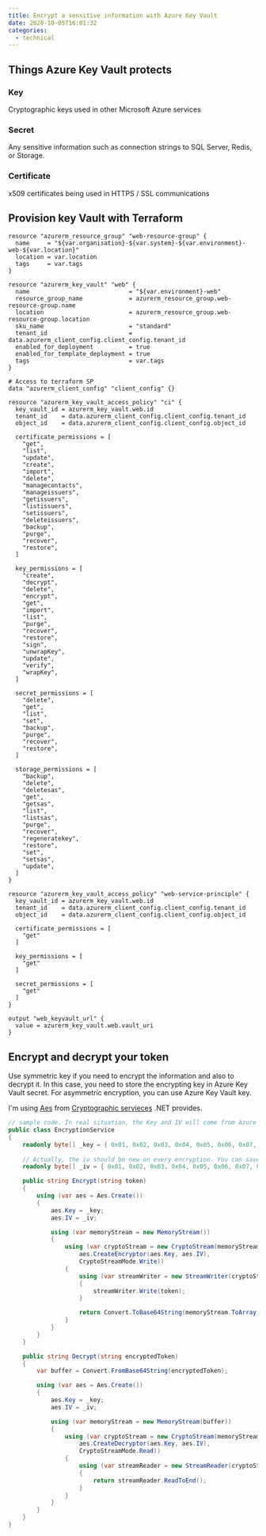 ```yaml
---
title: Encrypt a sensitive information with Azure Key Vault
date: 2020-10-05T16:01:32
categories:
  - technical
---
```



## Things Azure Key Vault protects

### Key

Cryptographic keys used in other Microsoft Azure services

### Secret

Any sensitive information such as connection strings to SQL Server, Redis, or Storage.

### Certificate

x509 certificates being used in HTTPS / SSL communications

## Provision key Vault with Terraform

```text
resource "azurerm_resource_group" "web-resource-group" {
  name     = "${var.organisation}-${var.system}-${var.environment}-web-${var.location}"
  location = var.location
  tags     = var.tags
}

resource "azurerm_key_vault" "web" {
  name                            = "${var.environment}-web"
  resource_group_name             = azurerm_resource_group.web-resource-group.name
  location                        = azurerm_resource_group.web-resource-group.location
  sku_name                        = "standard"
  tenant_id                       = data.azurerm_client_config.client_config.tenant_id
  enabled_for_deployment          = true
  enabled_for_template_deployment = true
  tags                            = var.tags
}

# Access to terraform SP
data "azurerm_client_config" "client_config" {}

resource "azurerm_key_vault_access_policy" "ci" {
  key_vault_id = azurerm_key_vault.web.id
  tenant_id    = data.azurerm_client_config.client_config.tenant_id
  object_id    = data.azurerm_client_config.client_config.object_id

  certificate_permissions = [
    "get",
    "list",
    "update",
    "create",
    "import",
    "delete",
    "managecontacts",
    "manageissuers",
    "getissuers",
    "listissuers",
    "setissuers",
    "deleteissuers",
    "backup",
    "purge",
    "recover",
    "restore",
  ]

  key_permissions = [
    "create",
    "decrypt",
    "delete",
    "encrypt",
    "get",
    "import",
    "list",
    "purge",
    "recover",
    "restore",
    "sign",
    "unwrapKey",
    "update",
    "verify",
    "wrapKey",
  ]

  secret_permissions = [
    "delete",
    "get",
    "list",
    "set",
    "backup",
    "purge",
    "recover",
    "restore",
  ]

  storage_permissions = [
    "backup",
    "delete",
    "deletesas",
    "get",
    "getsas",
    "list",
    "listsas",
    "purge",
    "recover",
    "regeneratekey",
    "restore",
    "set",
    "setsas",
    "update",
  ]
}

resource "azurerm_key_vault_access_policy" "web-service-principle" {
  key_vault_id = azurerm_key_vault.web.id
  tenant_id    = data.azurerm_client_config.client_config.tenant_id
  object_id    = data.azurerm_client_config.client_config.object_id

  certificate_permissions = [
    "get"
  ]

  key_permissions = [
    "get"
  ]

  secret_permissions = [
    "get"
  ]
}

output "web_keyvault_url" {
  value = azurerm_key_vault.web.vault_uri
}
```

## Encrypt and decrypt your token

Use symmetric key if you need to encrypt the information and also to decrypt it. In this case, you need to store the encrypting key in Azure Key Vault secret. For asymmetric encryption, you can use Azure Key Vault key.

I'm using [Aes](https://docs.microsoft.com/en-us/dotnet/api/system.security.cryptography.aes?view=netcore-3.1) from [Cryptographic servieces](https://docs.microsoft.com/en-us/dotnet/standard/security/cryptographic-services) .NET provides. 

```csharp
// sample code. In real situation, the Key and IV will come from Azure Key Vault secrets
public class EncryptionService
{
    readonly byte[] _key = { 0x01, 0x02, 0x03, 0x04, 0x05, 0x06, 0x07, 0x08, 0x09, 0x10, 0x11, 0x12, 0x13, 0x14, 0x15, 0x16 };
    
    // Actually, the iv should be new on every encryption. You can save it as salt in the database
    readonly byte[] _iv = { 0x01, 0x02, 0x03, 0x04, 0x05, 0x06, 0x07, 0x08, 0x09, 0x10, 0x11, 0x12, 0x13, 0x14, 0x15, 0x16 };

    public string Encrypt(string token)
    {
        using (var aes = Aes.Create())
        {
            aes.Key = _key;
            aes.IV = _iv;

            using (var memoryStream = new MemoryStream())
            {
                using (var cryptoStream = new CryptoStream(memoryStream,
                    aes.CreateEncryptor(aes.Key, aes.IV),
                    CryptoStreamMode.Write))
                {
                    using (var streamWriter = new StreamWriter(cryptoStream))
                    {
                        streamWriter.Write(token);
                    }

                    return Convert.ToBase64String(memoryStream.ToArray());
                }
            }
        }
    }

    public string Decrypt(string encryptedToken)
    {
        var buffer = Convert.FromBase64String(encryptedToken);

        using (var aes = Aes.Create())
        {
            aes.Key = _key;
            aes.IV = _iv;

            using (var memoryStream = new MemoryStream(buffer))
            {
                using (var cryptoStream = new CryptoStream(memoryStream,
                    aes.CreateDecryptor(aes.Key, aes.IV),
                    CryptoStreamMode.Read))
                {
                    using (var streamReader = new StreamReader(cryptoStream))
                    {
                        return streamReader.ReadToEnd();
                    }
                }
            }
        }
    }
}

```



